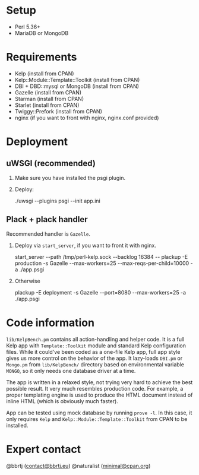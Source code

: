 # Setup

* Perl 5.36+
* MariaDB or MongoDB

# Requirements

* Kelp (install from CPAN)
* Kelp::Module::Template::Toolkit (install from CPAN)
* DBI + DBD::mysql or MongoDB (install from CPAN)
* Gazelle (install from CPAN)
* Starman (install from CPAN)
* Starlet (install from CPAN)
* Twiggy::Prefork (install from CPAN)
* nginx (if you want to front with nginx, nginx.conf provided)

# Deployment

## uWSGI (recommended)

1. Make sure you have installed the psgi plugin.
2. Deploy:

    ./uwsgi --plugins psgi --init app.ini

## Plack + plack handler

Recommended handler is `Gazelle`.

1. Deploy via `start_server`, if you want to front it with nginx.

    start_server --path /tmp/perl-kelp.sock --backlog 16384 -- plackup -E production -s Gazelle --max-workers=25 --max-reqs-per-child=10000 -a ./app.psgi

2. Otherwise

    plackup -E deployment -s Gazelle --port=8080 --max-workers=25 -a ./app.psgi

# Code information

`lib/KelpBench.pm` contains all action-handling and helper code. It is a full
Kelp app with `Template::Toolkit` module and standard Kelp configuration files.
While it could've been coded as a one-file Kelp app, full app style gives us
more control on the behavior of the app.  It lazy-loads `DBI.pm` or `Mongo.pm`
from `lib/KelpBench/` directory based on environmental variable `MONGO`, so it
only needs one database driver at a time.

The app is written in a relaxed style, not trying very hard to achieve the best
possible result. It very much resembles production code. For example, a proper
templating engine is used to produce the HTML document instead of inline HTML
(which is obviously much faster).

App can be tested using mock database by running `prove -l`. In this case, it
only requires `Kelp` and `Kelp::Module::Template::Toolkit` from CPAN to be
installed.

# Expert contact

@bbrtj (contact@bbrtj.eu)
@naturalist (minimal@cpan.org)

